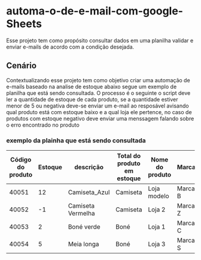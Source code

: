 # automa-o-de-e-mail-com-google-Sheets
Esse projeto tem como propósito consultar dados em uma planilha validar e enviar e-mails de acordo com a condição desejada.

## Cenário
Contextualizando esse projeto tem como objetivo criar uma automação de e-mails baseado na analise de estoque abaixo segue um exemplo de planilha que está sendo consultada. 
O processo é o seguinte o script deve ler a quantidade de estoque de cada produto, 
se a quantidade estiver menor de 5 ou negativa deve-se enviar um e-mail ao resposável avisando qual produto está com estoque baixo e a qual loja ele pertence,
 no caso de produtos com estoque negativo deve enviar uma menssagem falando sobre o erro encontrado no produto 

### exemplo da plainha que está sendo consultada

|Código do produto | Estoque | descrição | Total do produto em estoque| Nome do produto | Marca | Modelo Preço|
|------------------|----------|-----------|---------------------------|------------------|-------|-------------|
|40051              |12      |Camiseta_Azul| Camiseta|Loja modelo|Marca B| 100,00|
|40052              |-1      | Camiseta Vermelha    | Camiseta  | Loja 2| Marca Z| 50,00|
|40053             |2        |Boné verde |Boné|Loja 1| Marca C| 35,00|
|40054               |5  |Meia longa | Boné| Loja 3| Marca S | 45,00|


